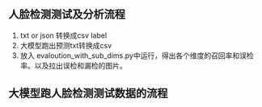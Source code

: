 ## 人脸检测测试及分析流程

1. txt or json 转换成csv label
2. 大模型跑出预测txt转换成csv
3. 放入 evaloution_with_sub_dims.py中运行，得出各个维度的召回率和误检率。以及拉出误检和漏检的图片。

## 大模型跑人脸检测测试数据的流程

